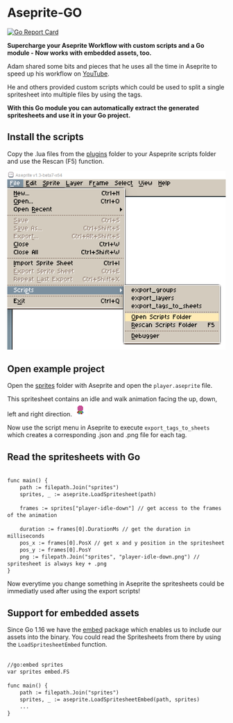 # Aseprite-GO

[![Go Report Card](https://goreportcard.com/badge/github.com/andygeiss/aseprite-go)](https://goreportcard.com/report/github.com/andygeiss/aseprite-go)

**Supercharge your Aseprite Workflow with custom scripts and a Go module - Now works with embedded assets, too.**

Adam shared some bits and pieces that he uses all the time in Aseprite to speed up his workflow on [YouTube](https://www.youtube.com/watch?v=hiMBVCFMj6E).

He and others provided custom scripts which could be used to split a single spritesheet into multiple files by using the tags.

**With this Go module you can automatically extract the generated spritesheets and use it in your Go project.** 

## Install the scripts

Copy the .lua files from the [plugins](https://github.com/andygeiss/aseprite-go/tree/main/plugins) folder to your Aspeprite scripts folder and use the Rescan (F5) function. 

![Scripts](plugins.png)

## Open example project

Open the [sprites](https://github.com/andygeiss/aseprite-go/tree/main/sprites) folder with Aseprite and open the `player.aseprite` file. 

This spritesheet contains an idle and walk animation facing the up, down, left and right direction.
![player](player.gif)

Now use the script menu in Aseprite to execute `export_tags_to_sheets` which creates a corresponding .json and .png file for each tag.

## Read the spritesheets with Go

```golang

func main() {
    path := filepath.Join("sprites")
    sprites, _ := aseprite.LoadSpritesheet(path)

    frames := sprites["player-idle-down"] // get access to the frames of the animation
    
    duration := frames[0].DurationMs // get the duration in milliseconds
    pos_x := frames[0].PosX // get x and y position in the spritesheet
    pos_y := frames[0].PosY
    png := filepath.Join("sprites", "player-idle-down.png") // spritesheet is always key + .png
}

```

Now everytime you change something in Aseprite the spritesheets could be immediatly used after using the export scripts!

## Support for embedded assets

Since Go 1.16 we have the [embed](https://pkg.go.dev/embed) package which enables us to include our assets into the binary.
You could read the Spritesheets from there by using the `LoadSpritesheetEmbed` function.


```golang

//go:embed sprites
var sprites embed.FS

func main() {
    path := filepath.Join("sprites")
    sprites, _ := aseprite.LoadSpritesheetEmbed(path, sprites)
    ...
}

```